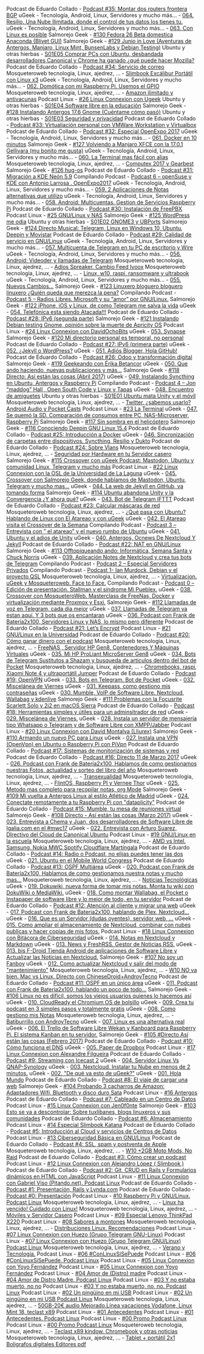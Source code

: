 Podcast de Eduardo Collado - [Podcast #35: Montar dos routers frontera BGP](https://media.blubrry.com/eduardocollado/www.eduardocollado.com/wp-content/uploads/2017/06/podcast-35-montar-dos-routers-bgp.mp3)
uGeek - Tecnología, Android, Linux, Servidores y mucho más... - [064. Resilio. Una Nube Ilimitada, donde el control de tus datos los tienes tu.](https://ia801501.us.archive.org/34/items/064.ResilioLaNubeDondeElControlLoTienesTu/064.%20Resilio,%20La%20nube%20donde%20el%20control%20lo%20tienes%20tu.mp3)
uGeek - Tecnología, Android, Linux, Servidores y mucho más... - [063. Con Linux es posible](https://ia801502.us.archive.org/3/items/ConLinuxEsPosible/Con%20Linux%20es%20posible.mp3)
Salmorejo Geek - [#130 Fedora 26 Beta domestica Anaconda (Blivet GUI)](http://www.ivoox.com/130-fedora-26-beta-domestica-anaconda-blivet-gui_mf_19238108_feed_1.mp3)
Salmorejo Geek - [#129 Junio in Love (Aventuras de Antergos, Manjaro, Linux Mint, BunsenLabs y Debian Testing)](http://www.ivoox.com/129-junio-in-love-aventuras-antergos-manjaro_mf_19196092_feed_1.mp3)
Ubuntu y otras hierbas - [S01E05 Comprar PCs con Ubuntu, desbandada desarrolladores Canonical y Chrome ha ganado ¿qué puede hacer Mozilla?](https://www.ivoox.com/s01e05-comprar-pcs-ubuntu-desbandada-desarrolladores-canonical_mf_19187730_feed_1.mp3)
Podcast de Eduardo Collado - [Podcast #34: Servicio de correo](https://media.blubrry.com/eduardocollado/www.eduardocollado.com/wp-content/uploads/2017/06/podcast-34-servicio-de-correo.mp3)
Mosqueteroweb tecnologia, Linux, ajedrez, ... - [Slimbook Excálibur Portátil con Linux x3](http://www.ivoox.com/slimbook-excalibur-portatil-linux-x3_mf_19185139_feed_1.mp3)
uGeek - Tecnología, Android, Linux, Servidores y mucho más... - [062. Domótica con mi Raspberry Pi. Usemos el GPIO](https://ia801505.us.archive.org/28/items/062.DomoticaConMiRasperry./062.%20Domotica%20con%20mi%20Rasperry..mp3)
Mosqueteroweb tecnologia, Linux, ajedrez, ... - [Amazon ilimitado y antivacunas](http://www.ivoox.com/amazon-ilimitado-antivacunas_mf_19160559_feed_1.mp3)
Podcast Linux - [#26 Linux Connexion con Ugeek](http://www.ivoox.com/26-linux-connexion-ugeek_mf_19127057_feed_1.mp3)
Ubuntu y otras hierbas - [S01E04 Software libre en la educación](https://www.ivoox.com/s01e04-software-libre-educacion_mf_19068060_feed_1.mp3)
Salmorejo Geek - [#128 Instalando Antergos 17.6 Gnome (Cuéntame cómo pasó)](http://www.ivoox.com/128-instalando-antergos-17-6-gnome-cuentame-como-paso_mf_19063480_feed_1.mp3)
Ubuntu y otras hierbas - [S01E03 Seguridad y privacidad](https://pt.ivoox.com/pt/s01e03-seguridad-privacidad_mf_19058066_feed_1.mp3)
Podcast de Eduardo Collado - [Podcast #33: Virtualiación personal con VMWare Workstation y Virtualbox](https://media.blubrry.com/eduardocollado/www.eduardocollado.com/wp-content/uploads/2017/06/podcast-33-virtualizacion-personal.mp3)
Podcast de Eduardo Collado - [Podcast #32: Especial OpenExpo 2017](https://media.blubrry.com/eduardocollado/www.eduardocollado.com/wp-content/uploads/2017/06/podcast-32-especial-openexpo.mp3)
uGeek - Tecnología, Android, Linux, Servidores y mucho más... - [061. Docker en 10 minutos](https://ia601502.us.archive.org/23/items/DockerEnMenosDe10Min/Docker%20en%20menos%20de%2010%20min.mp3)
Salmorejo Geek - [#127 Volviendo a Manjaro XFCE con la 17.0.1 Gellivara (mu bonito me gusta)](http://www.ivoox.com/127-volviendo-a-manjaro-xfce-17-0-1_mf_19022388_feed_1.mp3)
uGeek - Tecnología, Android, Linux, Servidores y mucho más... - [060. La Terminal mas fácil con alias](https://ia601504.us.archive.org/9/items/TerminalAlias/Terminal%20alias.mp3)
Mosqueteroweb tecnologia, Linux, ajedrez, ... - [Computex 2017 y Gearbest](http://www.ivoox.com/computex-2017-gearbest_mf_19018626_feed_1.mp3)
Salmorejo Geek - [#126 hug-os](http://www.ivoox.com/126-hug-os_mf_18978441_feed_1.mp3)
Podcast de Eduardo Collado - [Podcast #31: Migración a KDE Neón 5.9](https://media.blubrry.com/eduardocollado/www.eduardocollado.com/wp-content/uploads/2017/05/podcast-31-migracion-a-kde-neon.mp3)
Compilando Podcast - [Podcast 6 – openSuse y KDE con Antonio Larrosa . OpenExpo2017](http://compilando.audio/wp-content/uploads/2017/05/podcast6.mp3)
uGeek - Tecnología, Android, Linux, Servidores y mucho más... - [059. 2 Aplicaciones de Notas alternativas que utilizo](https://ia801505.us.archive.org/21/items/059.2AplicacinesParaTomarNotas/059.%202%20Aplicaci%C3%B3nes%20para%20tomar%20Notas.mp3)
uGeek - Tecnología, Android, Linux, Servidores y mucho más... - [058. Android: Multicuentas. Gestion de Servicios Raspberry Pi](https://ia601502.us.archive.org/10/items/058.Android.AppCloneMultipleAccounts/058.%20Android.%20App%20clone%20-%20Multiple%20Accounts.m4a)
Podcast de Eduardo Collado - [Podcast #30: Instalación de FreePBX](https://media.blubrry.com/eduardocollado/www.eduardocollado.com/wp-content/uploads/2017/05/podcast-30-instalacion-freepbx.mp3)
Podcast Linux - [#25 GNU/Linux y NAS](http://www.ivoox.com/25-gnu-linux-nas_mf_18870692_feed_1.mp3)
Salmorejo Geek - [#125 WordPress me odia](http://www.ivoox.com/125-wordpress-me-odia_mf_18832109_feed_1.mp3)
Ubuntu y otras hierbas - [S01E02 GNOME3 y UBPorts](https://pt.ivoox.com/pt/s01e02-gnome3-ubports_mf_18807244_feed_1.mp3)
Salmorejo Geek - [#124 Directo Musical: Telegram, Linux en Windows 10, Ubuntu, Deepin y Movistar](http://www.ivoox.com/124-directo-musical-telegram-linux-windows-10_mf_18806700_feed_1.mp3)
Podcast de Eduardo Collado - [Podcast #29: Calidad de servicio en GNU/Linux](https://media.blubrry.com/eduardocollado/www.eduardocollado.com/wp-content/uploads/2017/05/podcast-29-calidad-de-servicio-en-linux.mp3)
uGeek - Tecnología, Android, Linux, Servidores y mucho más... - [057. Multicuenta de Telegram en tu PC de escritorio y Wire](https://ia801500.us.archive.org/13/items/057.MulticuentaTelegramWire/057.%20Multicuenta%20telegram,%20wire.mp3)
uGeek - Tecnología, Android, Linux, Servidores y mucho más... - [056. Android: Videoder y llamadas de Telegram](https://ia801503.us.archive.org/12/items/056.VideoderYLlamadasTelegram/056.%20Videoder%20y%20llamadas%20Telegram.mp3)
Mosqueteroweb tecnologia, Linux, ajedrez, ... - [Adios Spreaker. Cambio Feed Ivoox](http://www.ivoox.com/adios-spreaker-cambio-feed-ivoox_mf_18744170_feed_1.mp3)
Mosqueteroweb tecnologia, Linux, ajedrez, ... - [Linux, w10, raspi, ransomware y ultrabook](http://www.ivoox.com/linux-w10-raspi-ransomware-ultrabook_mf_18743896_feed_1.mp3)
uGeek - Tecnología, Android, Linux, Servidores y mucho más... - [055. Nuevos Cambios...](https://ia801506.us.archive.org/9/items/055.M4aAplicacionesDePodcastYNuevoMicro/055.%20M4a,%20aplicaciones%20de%20Podcast%20y%20nuevo%20micro.mp3)
Salmorejo Geek - [#123 Linuxero bloguero bloguero linuxero ¿Quién queda que merezca la pena?](http://www.ivoox.com/123-linuxero-bloguero-bloguero-linuxero-quien-queda-que_mf_18674500_feed_1.mp3)
Compilando Podcast - [Podcast 5 – Radios Libres. Microsoft y su “amor” por GNU/Linux.](http://compilando.audio/wp-content/uploads/2017/05/podcast5.mp3)
Salmorejo Geek - [#122 iPhone, iOS y Linux, de como Telegram me salva la vida](http://www.ivoox.com/122-iphone-ios-linux-como-telegram_mf_18653083_feed_1.mp3)
uGeek - [054. Telefónica esta siendo Atacada!!!](https://ia601507.us.archive.org/31/items/054.TelefnicaEstaSiendoAtacada/054.%20Telef%C3%B3nica%20esta%20siendo%20atacada!%20.mp3)
Podcast de Eduardo Collado - [Podcast #28: IPv6 (segunda parte)](https://media.blubrry.com/eduardocollado/www.eduardocollado.com/wp-content/uploads/2017/05/podcast-28-ipv6-segunda-parte.mp3)
Salmorejo Geek - [#121 Instalando Debian testing Gnome, opinión sobre la muerte de Apricity OS](http://www.ivoox.com/121-instalando-debian-testing-gnome-opinion-sobre-la_mf_18623535_feed_1.mp3)
Podcast Linux - [#24 Linux Connexion con DavidOchoBits](http://www.ivoox.com/24-linux-connexion-davidochobits_mf_18604559_feed_1.mp3)
uGeek - [053. Synapse](https://ia601502.us.archive.org/7/items/053.Synapse/053.%20Synapse%20.mp3)
Salmorejo Geek - [#120 Mi directorio personal es temporal, no personal](http://www.ivoox.com/120-mi-directorio-personal-es-temporal-no-personal_mf_18589385_feed_1.mp3)
Podcast de Eduardo Collado - [Podcast #27: IPv6 (primera parte)](https://media.blubrry.com/eduardocollado/www.eduardocollado.com/wp-content/uploads/2017/05/podcast-27-ipv6-primera-parte.mp3)
uGeek - [052. ¿Jekyll o WordPress?](https://ia601506.us.archive.org/33/items/JekyllOWordpress/Jekyll%20o%20Wordpress.mp3)
uGeek - [051. Adiós Blogger, Hola GitHub!](https://ia801502.us.archive.org/5/items/051.AdisBloggerHolaGithub/051.%20Adi%C3%B3s%20Blogger,%20Hola%20Github%20.mp3)
Podcast de Eduardo Collado - [Podcast #26: Odoo y transformación digital](https://media.blubrry.com/eduardocollado/www.eduardocollado.com/wp-content/uploads/2017/05/podcast-26-odoo-y-transformacion.mp3)
Salmorejo Geek - [#119 Geekeando con Érika Betancor](http://www.ivoox.com/119-geekeando-erika-betancor_mf_18422071_feed_1.mp3)
uGeek - [050. Que ando haciendo, nuevas publicaciones y más...](https://ia801505.us.archive.org/9/items/050.QueAndoHaciendo/050.%20Que%20ando%20haciendo.mp3)
Salmorejo Geek - [#118 Directo: Así están las cosas (Abril 2017)](http://www.ivoox.com/118-directo-asi-estan-cosas-abril-2017_mf_18412331_feed_1.mp3)
uGeek - [049. Instalando Syncthing en Ubuntu, Antergos y Raspberry Pi](https://ia601503.us.archive.org/0/items/049.Syncthing/049.%20Syncthing.mp3)
Compilando Podcast - [Podcast 4 – Jon “maddog” Hall , Open South Code y Linux y Tapas](http://compilando.audio/wp-content/uploads/2017/04/podcast4.mp3)
uGeek - [048. Encuentro de amiguetes](https://ia601503.us.archive.org/28/items/EncuentroDeAmiguetes/Encuentro%20de%20amiguetes.mp3)
Ubuntu y otras hierbas - [S01E01 Ubuntu mata Unity y el móvil](https://pt.ivoox.com/pt/s01e01-ubuntu-mata-unity-movil_mf_18361665_feed_1.mp3)
Mosqueteroweb tecnologia, Linux, ajedrez, ... - [Twitter, ¿sabemos usarlo? Android Audio y Pocket Casts](http://www.ivoox.com/twitter-sabemos-usarlo-android-audio-pocket-casts_mf_18349090_feed_1.mp3)
Podcast Linux - [#23 La Terminal](http://www.ivoox.com/23-la-terminal_mf_18347303_feed_1.mp3)
uGeek - [047. Se quemó la SD. Comparación de consumos entre PC, NAS-Microserver, Raspberry Pi](https://ia801500.us.archive.org/21/items/SeEstropeaLaSDDeMiRasberry/Se%20estropea%20la%20SD%20de%20mi%20rasberry.mp3)
Salmorejo Geek - [#117 Sin sombra en el helicóptero](http://www.ivoox.com/117-sin-sombra-helicoptero_mf_18309317_feed_1.mp3)
Salmorejo Geek - [#116 Conociendo Deepin GNU Linux 15.4](http://www.ivoox.com/116-conociendo-deepin-gnu-linux-15-4_mf_18295101_feed_1.mp3)
Podcast de Eduardo Collado - [Podcast #25: Introducción a Docker](https://media.blubrry.com/eduardocollado/www.eduardocollado.com/wp-content/uploads/2017/04/podcast-25-introduccion-a-docker.mp3)
uGeek - [046. Sincronización de carpetas entre dispositivos. Syncthing, Resilio y Dukto](https://ia601509.us.archive.org/6/items/046SyncthingResilioYDukto/%23046%20Syncthing%2c%20Resilio%20y%20Dukto%20.mp3)
Podcast de Eduardo Collado - [Podcast #24: Sobre Vlans](https://media.blubrry.com/eduardocollado/www.eduardocollado.com/wp-content/uploads/2017/04/podcast-24-sobre-vlans.mp3)
Mosqueteroweb tecnologia, Linux, ajedrez, ... - [Seguridad por Hardware en tu Servidor casero](http://www.ivoox.com/seguridad-hardware-tu-servidor-casero_mf_18128440_feed_1.mp3)
Salmorejo Geek - [#115 Crossover con uGeek Podcast: Mastodon, Ubuntu y comunidad Linux, Telegram y mucho más](http://www.ivoox.com/115-crossover-ugeek-podcast-mastodon-ubuntu-y_mf_18112915_feed_1.mp3)
Podcast Linux - [#22 Linux Connexion con la OSL de la Universidad de La Laguna](http://www.ivoox.com/22-linux-connexion-osl-la_mf_18133189_feed_1.mp3)
uGeek - [045. Crossover con Salmorejo Geek, donde hablamos de Mastodon, Ubuntu, Telegram y mucho mas...](https://ia801505.us.archive.org/27/items/045CrossoverConSalmorejoGeek/%23045%20Crossover%20con%20Salmorejo%20Geek.mp3)
uGeek - [044. La web de Jekyll en GitHub, va tomando forma](https://ia801504.us.archive.org/22/items/044WebDeJekyllEnGithub/%23044%20Web%20de%20Jekyll%20en%20Github.mp3)
Salmorejo Geek - [#114 Ubuntu abandona Unity y la Convergencia ¿Y ahora qué?](http://www.ivoox.com/114-ubuntu-abandona-unity-convergencia-y_mf_18057325_feed_1.mp3)
uGeek - [043. Bot de Telegram IFTTT](https://ia601509.us.archive.org/23/items/043BotDeTelegramDeIFTTT/%23043%20Bot%20de%20Telegram%20de%20IFTTT.mp3)
Podcast de Eduardo Collado - [Podcast #23: Calcular máscaras de red](https://media.blubrry.com/eduardocollado/www.eduardocollado.com/wp-content/uploads/2017/04/podcast-23-calcular-mascaras-de-red.mp3)
Mosqueteroweb tecnologia, Linux, ajedrez, ... - [¿Qué pasa con Ubuntu? Hablando de Linux con El Atareao y con uGeek](http://www.ivoox.com/que-pasa-ubuntu-hablando-linux-con_mf_18041732_feed_1.mp3)
uGeek - [042. El Atareao visita el Crossover de la Semana](https://ia601502.us.archive.org/25/items/042ElAtareaoVisitaElCrossoverDeLaSemana/%23042%20El%20Atareao%20visita%20el%20Crossover%20de%20la%20Semana.mp3)
Compilando Podcast - [Podcast 3 – Entrevista con ” el atareao” y el nuevo rumbo de Ubuntu](https://compilando.audio/wp-content/uploads/2017/04/Podcast_3.mp3)
uGeek - [041. Ubuntu y el adios de Unity](https://ia801502.us.archive.org/1/items/041UbuntuYElAdiosAUnity/%23041%20Ubuntu%20y%20el%20adi%c3%b3s%20a%20Unity.mp3)
uGeek - [040. Antergos, Ocnews De Nextcloud Y Jekyll](https://ia801504.us.archive.org/29/items/40AntergosOCNewsDeNextcloudYJekyll/%2340%20Antergos%2c%20OCNews%20de%20Nextcloud%20y%20Jekyll%20.mp3)
Podcast de Eduardo Collado - [Podcast #22: NAT en GNU/Linux](https://media.blubrry.com/eduardocollado/www.eduardocollado.com/wp-content/uploads/2017/04/podcast-22-iptables-en-gnu-linux.mp3)
Salmorejo Geek - [#113 Offtopiqueando ando: Informática, Semana Santa y Chuck Norris](http://www.ivoox.com/113-offtopiqueando-ando-informatica-semana-santa-chuck_mf_17909300_feed_1.mp3)
uGeek - [039. Aplicación Notes de Nextcloud y crea tus bots de Telegram](https://ia601508.us.archive.org/2/items/039TelegramNotes/%23039%20Telegram%2c%20Notes.mp3)
Compilando Podcast - [Podcast 2 – Especial Servidores Privados](https://compilando.audio/wp-content/uploads/2017/04/CompilandoPodcast2.mp3)
Compilando Podcast - [Podcast 1- Ian Murdock, Debian y el proyecto QSL](https://compilando.audio/wp-content/uploads/2017/04/podcast_1.mp3)
Mosqueteroweb tecnologia, Linux, ajedrez, ... - [Virtualizacion. uGeek y Mosqueteroweb. Face to Face.](http://www.ivoox.com/virtualizacion-ugeek-mosqueteroweb-face-to-face_mf_17898640_feed_1.mp3)
Compilando Podcast - [Podcast 0 – Edición de presentación. Stallman y el síndrome Mi Pueblex.](https://archive.org/download/PODCAST0_201704/PODCAST_0.mp3)
uGeek - [038. Crossover con MosqueteroWeb. Masterclass de FreeNas, Docker y virtualización mediante Proxmox y Esxi.](https://ia601506.us.archive.org/26/items/38CrossoverConMosqueteroWeb/%23%2038%20Crossover%20con%20MosqueteroWeb.mp3)
Salmorejo Geek - [#112 Llamadas de voz en Telegram, cada día mejor](http://www.ivoox.com/112-llamadas-voz-telegram-cada-dia_mf_17886542_feed_1.mp3)
uGeek - [037. Llamadas de Telegram ya estan aquí. Y 3 bots que os encantaran](https://ia801503.us.archive.org/18/items/037LlamadasDeTelegram/%23037%20Llamadas%20de%20Telegram.mp3)
uGeek - [036. Podcast con Frank de Batería2x100, Servidores Linux y NAS, lo mismo pero  diferente](https://ia601509.us.archive.org/25/items/036PodcastConFrank/%23036%20podcast%20con%20Frank.mp3)
Podcast de Eduardo Collado - [Podcast #21: Let’s Encrypt](https://media.blubrry.com/eduardocollado/www.eduardocollado.com/wp-content/uploads/2017/03/podcast-21-lets-encrypt.mp3)
Podcast Linux - [#21 GNU/Linux en la Universidad](http://www.ivoox.com/21-gnu-linux-universidad_mf_17834272_feed_1.mp3)
Podcast de Eduardo Collado - [Podcast #20: Cómo ganar dinero con el podcast](https://media.blubrry.com/eduardocollado/www.eduardocollado.com/wp-content/uploads/2017/03/podcast-20-como-ganar-dinero-con-el-podcast.mp3)
Mosqueteroweb tecnologia, Linux, ajedrez, ... - [FreeNAS , Servidor HP Gen8, Contenedores Y Máquinas Virtuales](http://www.ivoox.com/freenas-servidor-hp-gen8-contenedores-y-maquinas_mf_17803755_feed_1.mp3)
uGeek - [035. Mi HP ProLiant MicroServer Gen8](https://ia601501.us.archive.org/10/items/035MiG8/%23035%20Mi%20G8.mp3)
uGeek - [034. Bots de Telegram Sustitutos a Shazam y busqueda de articulos dentro del bot de Pocket](https://ia801500.us.archive.org/9/items/034BotDeTelegramSustitutoAShazam/%23034%20Bot%20de%20Telegram%20sustituto%20a%20Shazam.mp3)
Mosqueteroweb tecnologia, Linux, ajedrez, ... - [Chromebooks, raspi, Xiaomi Note 4 y ultraportátil Jumper](http://www.ivoox.com/chromebooks-raspi-xiaomi-note-4-ultraportatil-jumper_mf_17764920_feed_1.mp3)
Podcast de Eduardo Collado - [Podcast #19: OpenVPN](https://media.blubrry.com/eduardocollado/www.eduardocollado.com/wp-content/uploads/2017/03/podcast-19-openvpn.mp3)
uGeek - [033. Bots en Telegram. Bot de Pocket](https://ia601500.us.archive.org/4/items/033BotDePocketParaTelegram/%23033%20Bot%20de%20Pocket%20para%20Telegram.mp3)
uGeek - [032. Miscelánea de Viernes](https://ia601606.us.archive.org/30/items/032MiscelaneaDeViernes/%23032%20Miscel%C3%A1nea%20de%20Viernes.mp3)
uGeek - [031. Keepass, como gestiono mis contraseñas](https://ia601606.us.archive.org/14/items/031Keepass.ComoGestionoMisContrasenas/%23031%20Keepass.%20Como%20gestiono%20mis%20contrase%C3%B1as.mp3)
uGeek - [030. Mumble, VoIP de Software Libre. Nextcloud, Wallabag y kdenlive](https://ia601609.us.archive.org/0/items/030Mumble/%23030%20Mumble.mp3)
Salmorejo Geek - [#111 Problemas con la Focusrite Scarlett Solo y 2i2 en macOS Sierra](http://www.ivoox.com/111-problemas-focusrite-scarlett-solo-y_mf_17626877_feed_1.mp3)
Podcast de Eduardo Collado - [Podcast #18: Herramientas simples y útiles para un adminsitrador de red](https://media.blubrry.com/eduardocollado/www.eduardocollado.com/wp-content/uploads/2017/03/podcast-18-herramientas-simples-y-utiles-para-un-adminsitrador-de-red.mp3)
uGeek - [029. Miscelánea de Viernes.](https://ia601608.us.archive.org/28/items/029MiscelneaDeViernes/%23029%20Miscel%C3%A1nea%20de%20viernes.mp3)
uGeek - [028. Instala un servidor de mensajeria tipo Whatsapp o Telegram y de Software Libre con XMPP/Jabber](https://ia601607.us.archive.org/17/items/ugeekpodcast_gmail_XMPP/XMPP.mp3)
Podcast Linux - [#20 Linux Connexion con David Montalva (Lliurex)](http://www.ivoox.com/20-linux-connexion-david-montalva-lliurex_mf_17557164_feed_1.mp3)
Salmorejo Geek - [#110 Armando un nuevo PC para Linux](http://www.ivoox.com/110-armando-nuevo-pc-para-linux_mf_17538251_feed_1.mp3)
uGeek - [027. Instala una VPN (OpenVpn) en Ubuntu o Raspberry Pi con PiVpn](https://ia601606.us.archive.org/3/items/027InstalaTuVpnEnUbuntuORaspberryPi/%23027%20instala%20tu%20vpn%20en%20Ubuntu%20o%20Raspberry%20Pi.mp3)
Podcast de Eduardo Collado - [Podcast #17: Sistemas de monitorización de sistemas y red](https://media.blubrry.com/eduardocollado/www.eduardocollado.com/wp-content/uploads/2017/03/podcast-17-sistemas-de-monitorizacion-de-sistemas-y-red.mp3)
Podcast de Eduardo Collado - [Podcast #16: Directo 11 de Marzo 2017](https://media.blubrry.com/eduardocollado/www.eduardocollado.com/wp-content/uploads/2017/03/podcast-16-directo-11-marzo-2017.mp3)
uGeek - [026. Podcast con Frank de Batería2x100, Hablamos de como gestionamos nuestras Fotos, actualidad y sorteo del libro del año](https://ia601606.us.archive.org/25/items/026PodcastConFrankDeBatera2x100/%23026%20Podcast%20con%20Frank%20de%20Bater%C3%ADa2x100.mp3)
Mosqueteroweb tecnologia, Linux, ajedrez, ... - [Transexualidad](http://www.ivoox.com/transexualidad_mf_17427425_feed_1.mp3)
Mosqueteroweb tecnologia, Linux, ajedrez, ... - [FlintOS, Raspberry PI y Vernee Thor](http://www.ivoox.com/flintos-raspberry-pi-vernee-thor_mf_17416576_feed_1.mp3)
uGeek - [025. Metodo mas completo para recopilar notas, org Mode](https://ia601600.us.archive.org/16/items/025MtodoMMsCompletoQueParaRecopilarNotasOrgMode/%23025%20M%C3%A9todo%20m%C3%A1s%20completo%20que%20para%20recopilar%20notas%2C%20org%20mode.mp3)
Salmorejo Geek - [#109 Mi vuelta a Antergos Linux al estilo Atlético de Madrid](http://www.ivoox.com/109-mi-vuelta-a-antergos-linux-al-estilo_mf_17415345_feed_1.mp3)
uGeek - [024. Conectate remotamente a tu Raspberry Pi con "dataplicity"](https://ia601605.us.archive.org/10/items/024ConectateRemotamenteATuRaspberryPiCondataplicity/%23024%20Conectate%20remotamente%20a%20tu%20Raspberry%20Pi%20con%20%22dataplicity%22%20.mp3)
Podcast de Eduardo Collado - [Podcast #15: Mumble, tu mesa de reuniones virtual](https://media.blubrry.com/eduardocollado/www.eduardocollado.com/wp-content/uploads/2017/03/podcast-15-mumble.mp3)
Salmorejo Geek - [#108 Directo - Así están las cosas (Marzo 2017)](http://www.ivoox.com/108-directo-asi-estan-cosas-marzo_mf_17354573_feed_1.mp3)
uGeek - [023. Entrevista a Chema y Juan, dos desarrolladores de Software Libre de Igalia.com en el #mwc17](https://ia801609.us.archive.org/20/items/EntrevistaADosDesarrolladoresDeSoftwareLibreDeIgalia/Entrevista%20a%20dos%20desarrolladores%20de%20Software%20Libre%20de%20Igalia.mp3)
uGeek - [022. Entrevista con Arturo Suarez, DIrectivo del Cloud de Canonical Ubuntu](https://ia601600.us.archive.org/33/items/EntrevistaConArturoSuarezDirectivoDelCloudDeCanonicalUbuntu/Entrevista%20con%20Arturo%20Suarez,%20Directivo%20del%20Cloud%20de%20Canonical%20Ubuntu.mp3)
Podcast Linux - [#19 GNU/Linux en la escuela](http://www.ivoox.com/19-gnu-linux-escuela_mf_17289281_feed_1.mp3)
Mosqueteroweb tecnologia, Linux, ajedrez, ... - [AMD vs Intel. Samsung. Nokia MWC Spotify Cloudflare Martingala](http://www.ivoox.com/amd-vs-intel-samsung-nokia-mwc-spotify-cloudflare_mf_17285109_feed_1.mp3)
Podcast de Eduardo Collado - [Podcast #14: Radio o Podcast, no elijas puedes tener las dos](https://media.blubrry.com/eduardocollado/www.eduardocollado.com/wp-content/uploads/2017/02/podcast-14-radio-o-podcast.mp3)
uGeek - [021. Ubuntu en el Mobile World Congress](https://ia801606.us.archive.org/21/items/021UbuntuEnMobileWorldCongress/%23021%20ubuntu%20en%20Mobile%20World%20Congress%20.mp3)
Podcast de Eduardo Collado - [Podcast #13: OSPF Multiárea](https://media.blubrry.com/eduardocollado/www.eduardocollado.com/wp-content/uploads/2017/02/podcast-13-ospf-multiarea.mp3)
uGeek - [020. Podcast con Frank de Batería2x100, Hablamos de como gestionamos nuestra notas y mucho mas...](https://ia601601.us.archive.org/7/items/20PodcastConFrankDeBatera2x100HablamosDeComoGestionamosNuestraNotas/%2320%20Podcast%20con%20Frank%20de%20Bater%c3%ada2x100%2c%20Hablamos%20de%20como%20gestionamos%20nuestra%20notas%20.mp3)
Mosqueteroweb tecnologia, Linux, ajedrez, ... - [Noticias Tecnológicas](http://www.ivoox.com/noticias-tecnologicas_mf_17193972_feed_1.mp3)
uGeek - [019. Dokuwiki, nueva forma de tomar mis notas. Monta tu wiki con DokuWiki o MediaWiki.](https://ia601603.us.archive.org/6/items/019DokuwikiNuevaFormaDeTomarMisNotas/%23019%20Dokuwiki%2c%20nueva%20forma%20de%20tomar%20mis%20notas%20.mp3)
uGeek - [018. Como montar Wallabag, el Pocket o Instapaper de software libre y lo mejor de todo, en tu servidor](https://ia601604.us.archive.org/24/items/018WallabagElPocketOInstapaper/%23018_Wallabag%2c_el_Pocket_o_Instapaper.mp3)
Podcast de Eduardo Collado - [Podcast #12: Atención al cliente y migrar una web](https://media.blubrry.com/eduardocollado/www.eduardocollado.com/wp-content/uploads/2017/02/podcast-12-atencion-al-cliente-y-migrar-una-web.mp3)
uGeek - [017. Podcast con Frank de Bateria2x100, hablando de Plex, Nextcloud...](https://ia801300.us.archive.org/34/items/017PodcastConFrankDeBateria2x100HablandoDePlexNextcloud.../%23017%20Podcast%20con%20Frank%20de%20Bateria2x100%2c%20hablando%20de%20Plex%2c%20Nextcloud....mp3)
uGeek - [016. Que es un Servidor (dudas oyentes), servidor web, ...](https://ia801603.us.archive.org/24/items/016QueEsUnServidor/%23016%20Que%20es%20un%20servidor.mp3)
uGeek - [015. Como ampliar el almacenamiento de Nextcloud, combinar con nubes publicas y hacer copias de mis fotos.](https://ia801603.us.archive.org/20/items/015AlmacenamientoTheNextcloud/%23015_almacenamiento_the_nextcloud.mp3)
Podcast Linux - [#18 Linux Connexion con Bitácora de Ciberseguridad](http://www.ivoox.com/18-linux-connexion-bitacora-ciberseguridad_mf_17029145_feed_1.mp3)
uGeek - [014. Notas en Nextcloud y Markdown](https://ia601602.us.archive.org/11/items/NotasEnNextcloud/Notas%20en%20nextcloud.mp3)
uGeek - [013. News y FreshRSS. Gestor de Noticias RSS.](https://ia801601.us.archive.org/21/items/013NewsYFreshRSS.GestorDeNoticiasRSS/%23013%20News%20y%20Fresh%20RSS.%20Gestor%20de%20Noticias%20RSS.mp3)
uGeek - [013. bis F-Droid Tienda Android de aplicaciones de Software Libre y Actualizar las Noticias en Nextcloud.](https://ia801604.us.archive.org/21/items/013FDroidAplicacionesDeSoftwareLibre/%23013%20F-Droid%20Aplicaciones%20de%20Software%20Libre.mp3)
Salmorejo Geek - [#107 No soy un Fanboy](http://www.ivoox.com/107-no-soy-fanboy_mf_16980247_feed_1.mp3)
uGeek - [012. Como actualizar Nextcloud y salir del modo de "mantenimiento"](https://ia801601.us.archive.org/24/items/012CmoActualizarNextcloudY/%23012_c%c3%b3mo_actualizar_Nextcloud_y.mp3)
Mosqueteroweb tecnologia, Linux, ajedrez, ... - [W10 NO va bien. Mac vs Linux. Directo con ChineseDroid+AndroyTecno](http://www.ivoox.com/w10-no-va-bien-mac-vs-linux-directo_mf_16950998_feed_1.mp3)
Podcast de Eduardo Collado - [Podcast #11: OSPF en un único área](https://media.blubrry.com/eduardocollado/www.eduardocollado.com/wp-content/uploads/2017/02/podcast-11-ospf-en-un-area.mp3)
uGeek - [011. Podcast con Frank de Bateria2x100, hablando un poco de todo...](https://ia801602.us.archive.org/16/items/011PodcastConFrankDeBateria2x100/%23011%20Podcast%20con%20Frank%20de%20Bateria2x100.mp3)
Salmorejo Geek - [#106 Linux no es difícil, somos los viejos usuarios quienes lo hacemos así](http://www.ivoox.com/106-linux-no-es-dificil-somos-viejos_mf_16934360_feed_1.mp3)
uGeek - [010. CloudReady el Chromium OS de bolsillo](https://ia601603.us.archive.org/9/items/010ElSistemaOperativoDeBolsillo/%23010%20El%20Sistema%20Operativo%20de%20bolsillo.mp3)
uGeek - [009. Crea tu podcast en 3 simples pasos y totalmente gratis](https://ia601602.us.archive.org/11/items/ComoCrearTuPodcastYTotalmenteGtatis/Como%20crear%20tu%20podcast%20y%20totalmente%20gtatis.mp3)
uGeek - [008. Como gestiono mis Notas](https://ia801900.us.archive.org/13/items/008ComoGestionoMisNotas/%23008%20Como%20gestiono%20mis%20notas.mp3)
Mosqueteroweb tecnologia, Linux, ajedrez, ... - [Batiburrillo con AndroyTecno](http://www.ivoox.com/batiburrillo-androytecno_mf_16862300_feed_1.mp3)
uGeek - [007. Linux es una alternativa real](hhttps://ia601902.us.archive.org/28/items/007LinuxEsUnaAlternativaReal/%23007%20Linux%20es%20una%20alternativa%20real.mp3)
uGeek - [006. El Trello de Software Libre Wekan y Kanboard para Raspberry Pi. El sistema Kanban en tu servidor.](https://ia601900.us.archive.org/18/items/ElTrelloDeSoftwareLibreWekan/El_Trello_de_software_libre_Wekan.mp3)
Salmorejo Geek - [#105 #Directo Así están las cosas (Febrero 2017)](http://www.ivoox.com/105-directo-asi-estan-cosas-febrero-2017_mf_16815748_feed_1.mp3)
Podcast de Eduardo Collado - [Podcast #10: Cómo funciona el DNS](https://media.blubrry.com/eduardocollado/www.eduardocollado.com/wp-content/uploads/2017/02/podcast-10-dns-y-arp.mp3)
uGeek - [005. Paper de Dropbox](https://ia601603.us.archive.org/9/items/005PaperDeDropbox/%23005%20Paper%20de%20Dropbox.mp3)
Podcast Linux - [#17 Linux Connexion con Alexandre Filgueira](http://www.ivoox.com/17-linux-connexion-alexandre-filgueira_mf_16768269_feed_1.mp3)
Podcast de Eduardo Collado - [Podcast #9: Streaming con Icecast 2](https://media.blubrry.com/eduardocollado/www.eduardocollado.com/wp-content/uploads/2017/01/podcast-9-streaming-con-icecat2-mp3.mp3)
uGeek - [004. Servidor Linux Vs QNAP-Synology](https://ia601903.us.archive.org/19/items/004ServidorLinuxVsQNapSynology/%23004%20Servidor%20Linux%20Vs%20QNap-Synology.mp3)
uGeek - [003. Nextcloud. Instalar tu Nube en menos de 2 minutos.](https://ia601903.us.archive.org/4/items/003Nextcloud/%23003%20Nextcloud.mp3)
uGeek - [002. "De qué va esto de uGeek?"](https://ia801904.us.archive.org/20/items/DeQueVaEstoDeUGeek/De%20que%20va%20esto%20de%20uGeek%3f.mp3)
uGeek - [001. Hola Mundo](https://ia801602.us.archive.org/21/items/HolaMundo_201701/Hola%20Mundo.mp3)
Podcast de Eduardo Collado - [Podcast #8: El viaje de cargar una web](https://media.blubrry.com/eduardocollado/www.eduardocollado.com/wp-content/uploads/2017/01/podcast-8-el-viaje-de-cargar-una-web.mp3)
Salmorejo Geek - [#104 Probando 3 cacharros de Amazon: Adaptadores Wifi, Bluetooth y disco duro Sata](http://www.ivoox.com/104-probando-3-cacharros-amazon-adaptadores-wifi_mf_16547697_feed_1.mp3)
Podcast Linux - [#16 Antergos](http://www.ivoox.com/16-antergos_mf_16451726_feed_1.mp3)
Podcast de Eduardo Collado - [Podcast #7: Cableado en un Centro de Datos](https://media.blubrry.com/eduardocollado/www.eduardocollado.com/wp-content/uploads/2017/01/podcast-7-cableado.mp3)
Podcast Linux - [#15 Linux Connexion con Jen0f0nte](http://www.ivoox.com/15-linux-connexion-jen0f0nte_mf_15880251_feed_1.mp3)
Salmorejo Geek - [#103 Esto se va a descontrolar: Sobre tuxlibanes, blogs linuxeros y sus comunidades](http://www.ivoox.com/103-esto-se-va-a-descontrolar-sobre-tuxlibanes_mf_15817492_feed_1.mp3)
Podcast de Eduardo Collado - [Podcast #6: Almacenamiento](https://media.blubrry.com/eduardocollado/www.eduardocollado.com/wp-content/uploads/2016/12/podcast-6-almacenamiento.mp3)
Podcast Linux - [#14 Especial Slimbook Katana](http://www.ivoox.com/14-especial-slimbook-katana_mf_15380402_feed_1.mp3)
Podcast de Eduardo Collado - [Podcast #5: Introducción al Cloud y servicios de Centros de Datos](https://media.blubrry.com/eduardocollado/www.eduardocollado.com/wp-content/uploads/2016/12/podcast-5-cloud-centros-de-datos.mp3)
Podcast Linux - [#13 Ciberseguridad Básica en GNU/Linux](http://www.ivoox.com/13-ciberseguridad-basica-gnu-linux_mf_14880771_feed_1.mp3)
Podcast de Eduardo Collado - [Podcast #4: SSL, spam y postventa de Apple](https://media.blubrry.com/eduardocollado/www.eduardocollado.com/wp-content/uploads/2016/12/podcast-4-ssl-spam-postventa-de-apple.mp3)
Mosqueteroweb tecnologia, Linux, ajedrez, ... - [W10 +2GB Moto Mods, No Raid](http://www.ivoox.com/w10-2gb-moto-mods-no-raid_mf_14773966_feed_1.mp3)
Podcast de Eduardo Collado - [Podcast #3: Cómo crear un podcast](https://media.blubrry.com/eduardocollado/www.eduardocollado.com/wp-content/uploads/2016/12/podcast-3-como-crear-un-podcast.mp3)
Podcast Linux - [#12 Linux Connexion con Alejandro López ( Slimbook )](http://www.ivoox.com/12-linux-connexion-alejandro-lopez-slimbook_mf_14164009_feed_1.mp3)
Podcast de Eduardo Collado - [Podcast #2: Git, CRUD en Rails y Formularios dinámicos en HTML con JavaScript](https://media.blubrry.com/eduardocollado/www.eduardocollado.com/wp-content/uploads/2016/12/podcast-2-crud-en-rails-formularios-dinamicos.mp3)
Podcast Linux - [#11 Linux Connexion con Gabriel Viso (Pitando.net). Podcast Linux](http://www.ivoox.com/11-linux-connexion-gabriel-viso-pitando-net-podcast_mf_13759097_feed_1.mp3)
Podcast de Eduardo Collado - [Podcast #1: Presentación, Rails y Lynda.com](https://media.blubrry.com/eduardocollado/www.eduardocollado.com/wp-content/uploads/2016/12/podcast-1-presentacion-rails-lynda.mp3)
Podcast de Eduardo Collado - [Podcast #0: Presentación](https://media.blubrry.com/eduardocollado/www.eduardocollado.com/wp-content/uploads/2016/12/podcast-0.mp3)
Podcast Linux - [#10 Raspberry Pi y GNU/Linux. Podcast Linux](http://www.ivoox.com/10-raspberry-pi-gnu-linux-podcast-linux_mf_13546779_feed_1.mp3)
Mosqueteroweb tecnologia, Linux, ajedrez, ... - [Linux ha vencido! Cuidado con Linux!](http://www.ivoox.com/linux-ha-vencido-cuidado-linux_mf_13467162_feed_1.mp3)
Mosqueteroweb tecnologia, Linux, ajedrez, ... - [Móviles y Servidor Casero](http://www.ivoox.com/moviles-servidor-casero_mf_13366716_feed_1.mp3)
Podcast Linux - [#09 Especial Lenovo ThinkPad X220](http://www.ivoox.com/09-especial-lenovo-thinkpad-x220_mf_13265714_feed_1.mp3)
Podcast Linux - [#08 Sabores a montones](http://www.ivoox.com/08-sabores-a-montones_mf_13103580_feed_1.mp3)
Mosqueteroweb tecnologia, Linux, ajedrez, ... - [Distribuciones Linux. Recomendaciones](http://www.ivoox.com/distribuciones-linux-recomendaciones_mf_13011221_feed_1.mp3)
Podcast Linux - [#07 Linux Connexion con Huezo (Grupo Telegram GNU-Linux)](http://www.ivoox.com/07-linux-connexion-huezo-grupo-telegram_mf_12912418_feed_1.mp3)
Podcast Linux - [#07 Linux Connexion con Huezo (Grupo Telegram GNU/Linux) Podcast Linux](http://www.ivoox.com/07-linux-connexion-huezo-grupo-telegram-gnu-linux_mf_13383404_feed_1.mp3)
Mosqueteroweb tecnologia, Linux, ajedrez, ... - [Verano y Tecnología.](http://www.ivoox.com/verano-tecnologia_mf_12810335_feed_1.mp3)
Podcast Linux - [#06 #ConLinuxSíSePuede](http://www.ivoox.com/06-conlinuxsisepuede_mf_12737297_feed_1.mp3)
Podcast Linux - [#06 #ConLinuxSíSePuede. Podcast Linux](http://www.ivoox.com/06-conlinuxsisepuede-podcast-linux_mf_13383405_feed_1.mp3)
Podcast Linux - [#05 Linux Connexion con Yoyo Fernández](http://www.ivoox.com/05-linux-connexion-yoyo-fernandez_mf_12593330_feed_1.mp3)
Podcast Linux - [#05 Linux Connexion con Yoyo Fernández](http://www.ivoox.com/05-linux-connexion-yoyo-fernandez_mf_13383406_feed_1.mp3)
Podcast Linux - [#04 Amor de (Distro) madre](http://www.ivoox.com/04-amor-distro-madre_mf_12520959_feed_1.mp3)
Podcast Linux - [#04 Amor de Distro Madre. Podcast Linux](http://www.ivoox.com/04-amor-distro-madre-podcast-linux_mf_13383407_feed_1.mp3)
Podcast Linux - [#03 Y no estaba muerto, no no](http://www.ivoox.com/03-y-no-estaba-muerto-no-no_mf_12374536_feed_1.mp3)
Podcast Linux - [#03 Y no estaba muerto, no, no. Podcast Linux](http://www.ivoox.com/03-y-no-estaba-muerto-no-no-podcast_mf_13383408_feed_1.mp3)
Podcast Linux - [#02 Un pingüino en mi USB](http://www.ivoox.com/02-un-pinguino-mi-usb_mf_12218805_feed_1.mp3)
Podcast Linux - [#02 Un pingüino en mi USB Podcast Linux](http://www.ivoox.com/02-un-pinguino-mi-usb-podcast-linux_mf_13383409_feed_1.mp3)
Mosqueteroweb tecnologia, Linux, ajedrez, ... - [50GB-20€ audio Mejorado.Línea vacaciones Vodafone, Linux Mint 18, teclast x89](http://www.ivoox.com/50gb-20euros-audio-mejorado-linea-vacaciones-vodafone-linux-mint-18_mf_12098132_feed_1.mp3)
Podcast Linux - [#01 Antecedentes](http://www.ivoox.com/01-antecedentes_mf_12085902_feed_1.mp3)
Podcast Linux - [#01 Antecedentes. Podcast Linux](http://www.ivoox.com/01-antecedentes-podcast-linux_mf_13383410_feed_1.mp3)
Podcast Linux - [#00 Promo Podcast Linux](http://www.ivoox.com/00-promo-podcast-linux_mf_12048502_feed_1.mp3)
Podcast Linux - [#00 Promo Podcast Linux](http://www.ivoox.com/00-promo-podcast-linux_mf_13383411_feed_1.mp3)
Mosqueteroweb tecnologia, Linux, ajedrez, ... - [Teclast x89 kindow. Chromebook y otras noticias](http://www.ivoox.com/teclast-x89-kindow-chromebook-otras-noticias_mf_11777780_feed_1.mp3)
Mosqueteroweb tecnologia, Linux, ajedrez, ... - [Tablet + portátil 2x1 Boligrafos digitales Editores pdf](http://www.ivoox.com/tablet-portatil-2x1-boligrafos-digitales-editores-pdf_mf_11399575_feed_1.mp3)

